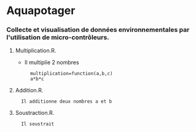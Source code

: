 # Aquapotager
### Collecte et visualisation de données environnementales par l'utilisation de micro-contrôleurs.

1. Multiplication.R.
   
    * Il multiplie 2 nombres
   
            multiplication=function(a,b,c)
            a*b*c

3. Addition.R.
   
         Il additionne deux nombres a et b

4. Soustraction.R.
   
         Il soustrait
